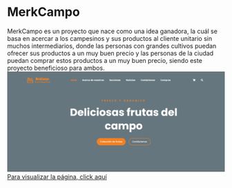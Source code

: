 # MerkCampo
MerkCampo es un proyecto que nace como una idea ganadora, la cuál se basa en acercar a los campesinos y sus productos al cliente unitario sin muchos intermediarios, donde las personas con grandes cultivos puedan ofrecer sus productos a un muy buen precio y las personas de la ciudad puedan comprar estos productos a un muy buen precio, siendo este proyecto beneficioso para ambos. 
![](https://github.com/Jesusdrp09/MerkCampo/blob/master/MerkCampo.png)
[Para visualizar la página, click aquí](https://merkcampo.netlify.app/)


